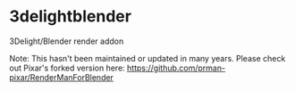 3delightblender
===============

3Delight/Blender render addon

Note: This hasn't been maintained or updated in many years. Please check out Pixar's forked version here:
https://github.com/prman-pixar/RenderManForBlender
